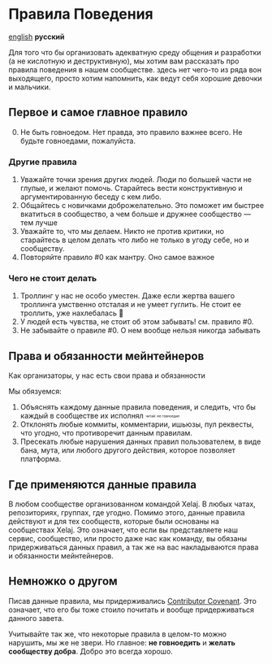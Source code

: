# Правила Поведения

[english](https://github.com/xelaj/mtproto/blob/master/.github/CODE_OF_CONDUCT.md) **русский**

Для того что бы организовать адекватную среду общения и разработки (а не кислотную и деструктивную), мы хотим вам рассказать про правила поведения в нашем сообществе. здесь нет чего-то из ряда вон выходящего, просто хотим напомнить, как ведут себя хорошие девочки и мальчики.

## Первое и самое главное правило

0. Не быть говноедом. Нет правда, это правило важнее всего. Не будьте говноедами, пожалуйста.

### Другие правила

1. Уважайте точки зрения других людей. Люди по большей части не глупые, и желают помочь. Старайтесь вести конструктивную и аргументированную беседу с кем либо.
2. Общайтесь с новичками доброжелательно. Это поможет им быстрее вкатиться в сообщество, а чем больше и дружнее сообщество — тем лучше
3. Уважайте то, что мы делаем. Никто не против критики, но старайтесь в целом делать что либо не только в угоду себе, но и сообществу.
4. Повторяйте правило #0 как мантру. Оно самое важное

### Чего не стоит делать

1. Троллинг у нас не особо уместен. Даже если жертва вашего троллинга умственно отсталая и не умеет гуглить. Не стоит ее троллить, уже нахлебалась :full_moon_with_face:
2. У людей есть чувства, не стоит об этом забывать! см. правило #0.
3. Не забывайте о правиле #0. О нем вообще нельзя никогда забывать

## Права и обязанности мейнтейнеров

Как организаторы, у нас есть свои права и обязанности

Мы обязуемся:
1. Объяснять каждому данные правила поведения, и следить, что бы каждый в сообществе их исполнял <sub><sup><sub><sup>читай: не говноедил</sup></sub></sup></sub>
2. Отклонять любые коммиты, комментарии, ишьюзы, пул реквесты, что угодно, что противоречит данным правилам.
3. Пресекать любые нарушения данных правил пользователем, в виде бана, мута, или любого другого действия, которое позволяет платформа.

## Где применяются данные правила

В любом сообществе организованном командой Xelaj. В любых чатах, репозиториях, группах, где угодно. Помимо этого, данные правила действуют и для тех сообществ, которые были основаны на сообществах Xelaj. Это означает, что если вы представляете наш сервис, сообщество, или просто даже нас как команду, вы обязаны придерживаться данных правил, а так же на вас накладываются права и обязанности мейнтейнеров.

## Немножко о другом
Писав данные правила, мы придерживались [Contributor Covenant](https://contributor-covenant.org). Это означает, что его бы тоже стоило почитать и вообще придерживаться данного завета.

Учитывайте так же, что некоторые правила в целом-то можно нарушить, мы же не звери. Но главное: **не говноедить** и **желать сообществу добра**. Добро это всегда хорошо.
